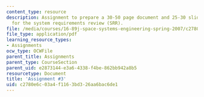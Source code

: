 ```yaml
---
content_type: resource
description: Assignment to prepare a 30-50 page document and 25-30 slide presentation
  for the system requirements review (SRR).
file: /media/courses/16-89j-space-systems-engineering-spring-2007/c2780e6c03a4f1163bd326aa6bac6de1_assignment_3.pdf
file_type: application/pdf
learning_resource_types:
- Assignments
ocw_type: OCWFile
parent_title: Assignments
parent_type: CourseSection
parent_uid: e2873144-e3a6-4338-f4be-862bb942a8b5
resourcetype: Document
title: 'Assignment #3'
uid: c2780e6c-03a4-f116-3bd3-26aa6bac6de1
---
```

